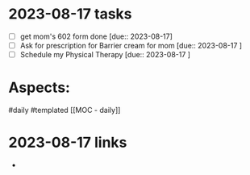 
# 2023-08-17 tasks

- [ ] get mom's 602 form done [due:: 2023-08-17] 
- [ ] Ask for prescription for Barrier cream for mom [due:: 2023-08-17 ]
- [ ] Schedule my Physical Therapy [due:: 2023-08-17 ]

# Aspects:
#daily #templated
[[MOC - daily]]

# 2023-08-17 links
- 


